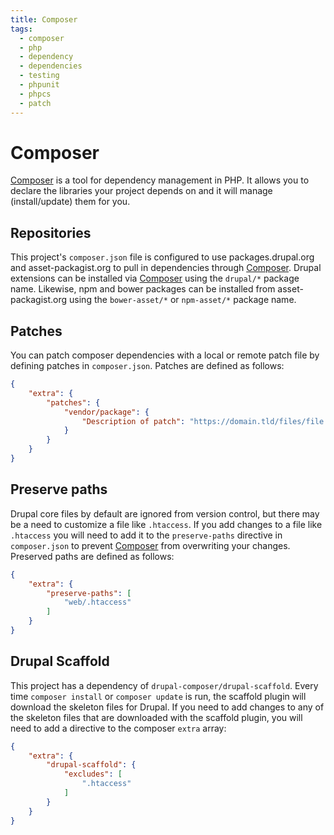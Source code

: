 ```yaml
---
title: Composer
tags:
  - composer
  - php
  - dependency
  - dependencies
  - testing
  - phpunit
  - phpcs
  - patch
---
```

# Composer

[Composer][] is a tool for dependency management in PHP. It allows you to
declare the libraries your project depends on and it will manage
(install/update) them for you.

## Repositories

This project's `composer.json` file is configured to use packages.drupal.org and
asset-packagist.org to pull in dependencies through [Composer][]. Drupal
extensions can be installed via [Composer][] using the `drupal/*` package name.
Likewise, npm and bower packages can be installed from asset-packagist.org using
the `bower-asset/*` or `npm-asset/*` package name.

## Patches

You can patch composer dependencies with a local or remote patch file by
defining patches in `composer.json`. Patches are defined as follows:

```json
{
    "extra": {
        "patches": {
            "vendor/package": {
                "Description of patch": "https://domain.tld/files/file.patch"
            }
        }
    }
}
```

## Preserve paths

Drupal core files by default are ignored from version control, but there may be
a need to customize a file like `.htaccess`. If you add changes to a file like
`.htaccess` you will need to add it to the `preserve-paths` directive in
`composer.json` to prevent [Composer][] from overwriting your changes. Preserved
paths are defined as follows:

```json
{
    "extra": {
        "preserve-paths": [
            "web/.htaccess"
        ]
    }
}
```

## Drupal Scaffold

This project has a dependency of `drupal-composer/drupal-scaffold`. Every time
`composer install` or `composer update` is run, the scaffold plugin will
download the skeleton files for Drupal. If you need to add changes to any of the
skeleton files that are downloaded with the scaffold plugin, you will need to
add a directive to the composer `extra` array:

```json
{
    "extra": {
        "drupal-scaffold": {
            "excludes": [
                ".htaccess"
            ]
        }
    }
}
```

[Composer]: https://getcomposer.org
